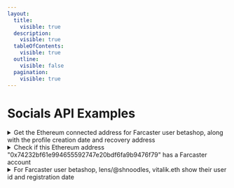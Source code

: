 ```yaml
---
layout:
  title:
    visible: true
  description:
    visible: true
  tableOfContents:
    visible: true
  outline:
    visible: false
  pagination:
    visible: true
---
```


# Socials API Examples

<details>

<summary>Get the Ethereum connected address for Farcaster user betashop, along with the profile creation date and recovery address</summary>

```graphql
query MyQuery {
  Socials(
    input: {
      filter: { identity: { _eq: "fc_fname:betashop" } }
      blockchain: ethereum
    }
  ) {
    Social {
      userAssociatedAddresses
      userCreatedAtBlockNumber
      userCreatedAtBlockTimestamp
      userRecoveryAddress
    }
  }
}
```

</details>

<details>

<summary>Check if this Ethereum address "0x74232bf61e994655592747e20bdf6fa9b9476f79" has a Farcaster account</summary>

```graphql
query MyQuery {
  Socials(
    input: {
      filter: {
        userAssociatedAddresses: {
          _eq: "0x74232bf61e994655592747e20bdf6fa9b9476f79"
        }
      }
      blockchain: ethereum
    }
  ) {
    Social {
      profileCreatedAtBlockNumber
      profileCreatedAtBlockTimestamp
      profileName
      profileTokenId
      profileTokenUri
      userId
    }
  }
}
```

</details>

<details>

<summary>For Farcaster user betashop, lens/@shnoodles, vitalik.eth show their user id and registration date</summary>

```graphql
query MyQuery {
  betashop: Socials(
    input: {
      filter: { identity: { _eq: "fc_fname:betashop" } }
      blockchain: ethereum
    }
  ) {
    Social {
      dappName
      userId
      userCreatedAtBlockTimestamp
    }
  }
  shnoodlesLens: Socials(
    input: {
      filter: { identity: { _eq: "lens/@shnoodles" } }
      blockchain: ethereum
    }
  ) {
    Social {
      dappName
      userId
      userCreatedAtBlockTimestamp
    }
  }
  vitalikEth: Socials(
    input: {
      filter: { identity: { _eq: "vitalik.eth" } }
      blockchain: ethereum
    }
  ) {
    Social {
      dappName
      userId
      userCreatedAtBlockTimestamp
    }
  }
}
```

</details>
